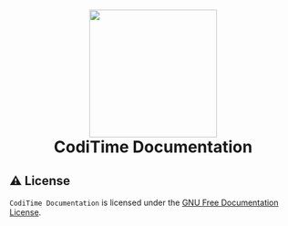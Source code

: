<h1 align="center">
  <img src="./logo/icon.svg" width="224px"/><br/>
  CodiTime Documentation
</h1>


## ⚠️ License

`CodiTime Documentation` is licensed under the [GNU Free Documentation License](https://github.com/CodiTime/CodiTime-docs/blob/master/LICENSE).
